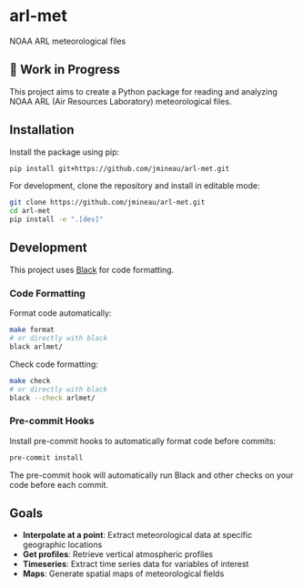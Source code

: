 # arl-met
NOAA ARL meteorological files

## 🚧 Work in Progress

This project aims to create a Python package for reading and analyzing NOAA ARL (Air Resources Laboratory) meteorological files.

## Installation

Install the package using pip:

```bash
pip install git+https://github.com/jmineau/arl-met.git
```

For development, clone the repository and install in editable mode:

```bash
git clone https://github.com/jmineau/arl-met.git
cd arl-met
pip install -e ".[dev]"
```

## Development

This project uses [Black](https://black.readthedocs.io/) for code formatting.

### Code Formatting

Format code automatically:
```bash
make format
# or directly with black
black arlmet/
```

Check code formatting:
```bash
make check
# or directly with black
black --check arlmet/
```

### Pre-commit Hooks

Install pre-commit hooks to automatically format code before commits:
```bash
pre-commit install
```

The pre-commit hook will automatically run Black and other checks on your code before each commit.

## Goals

- **Interpolate at a point**: Extract meteorological data at specific geographic locations
- **Get profiles**: Retrieve vertical atmospheric profiles
- **Timeseries**: Extract time series data for variables of interest
- **Maps**: Generate spatial maps of meteorological fields
